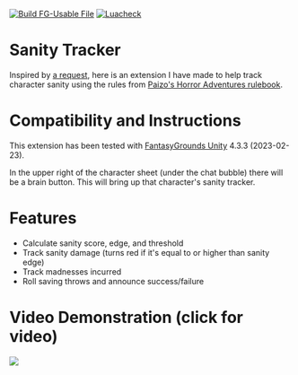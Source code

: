 [![Build FG-Usable File](https://github.com/bmos/FG-PFRPG-Sanity-Tracker/actions/workflows/create-ext.yml/badge.svg)](https://github.com/bmos/FG-PFRPG-Sanity-Tracker/actions/workflows/create-ext.yml) [![Luacheck](https://github.com/bmos/FG-PFRPG-Sanity-Tracker/actions/workflows/luacheck.yml/badge.svg)](https://github.com/bmos/FG-PFRPG-Sanity-Tracker/actions/workflows/luacheck.yml)

# Sanity Tracker
Inspired by [a request](https://svn.fantasygrounds.com/forums/showthread.php?59500-PFRPG-Live-Hitpoints-from-Constitution-Extension&p=525035&viewfull=1#post525035), here is an extension I have made to help track character sanity using the rules from [Paizo's Horror Adventures rulebook](https://paizo.com/products/btpy9n5a/discuss&page=10?Pathfinder-Roleplaying-Game-Horror-Adventures).

# Compatibility and Instructions
This extension has been tested with [FantasyGrounds Unity](https://www.fantasygrounds.com/home/FantasyGroundsUnity.php) 4.3.3 (2023-02-23).

In the upper right of the character sheet (under the chat bubble) there will be a brain button. This will bring up that character's sanity tracker.

# Features
* Calculate sanity score, edge, and threshold
* Track sanity damage (turns red if it's equal to or higher than sanity edge)
* Track madnesses incurred
* Roll saving throws and announce success/failure

# Video Demonstration (click for video)
[<img src="https://i.ytimg.com/vi_webp/uuY4c72XhwI/hqdefault.webp">](https://youtu.be/uuY4c72XhwI)
